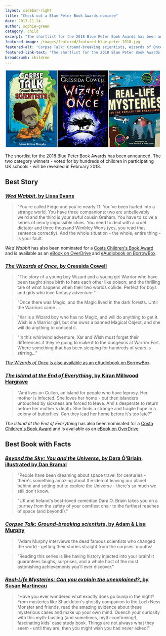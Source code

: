 ```yaml
---
layout: sidebar-right
title: "Check out a Blue Peter Book Awards nominee"
date: 2017-11-24
author: sophie-green
category: child
excerpt: "The shortlist for the 2018 Blue Peter Book Awards has been announced. Reserve a fiction or non-fiction nominee today."
featured-image: /images/featured/featured-blue-peter-2018.jpg
featured-alt: "Corpse Talk: Ground-breaking scientists, Wizards of Once, Real-Life Mysteries"
featured-link-text: "The shortlist for the 2018 Blue Peter Book Awards has been announced. Reserve a fiction or non-fiction nominee today."
breadcrumb: children
---
```


![Corpse Talk: Ground-breaking scientists, Wizards of Once, Real-Life Mysteries](/images/featured/featured-blue-peter-2018.jpg)

The shortlist for the 2018 Blue Peter Book Awards has been announced. The two category winners - voted for by hundreds of children in participating UK schools - will be revealed in February 2018.

## Best Story

### [<cite>Wed Wabbit</cite>, by Lissa Evans](https://suffolk.spydus.co.uk/cgi-bin/spydus.exe/ENQ/OPAC/BIBENQ?BRN=2112724)

> "You're called Fidge and you're nearly 11. You've been hurled into a strange world. You have three companions: two are unbelievably weird and the third is your awful cousin Graham. You have to solve a series of nearly impossible clues. You need to deal with a cruel dictator and three thousand Wimbley Woos (yes, you read that sentence correctly). And the whole situation - the whole, entire thing - is your fault.

<cite>Wed Wabbit</cite> has also been nominated for a [Costs Children's Book Award](/parents-carers-and-children/children/costa-shortlist/) and is available as an [eBook on OverDrive](https://suffolklibraries.overdrive.com/media/3081889) and [eAudiobook on BorrowBox](https://fe.bolindadigital.com/wldcs_bol_fo/b2i/productDetail.html?productId=BOL_385696&fromPage=1&b2bSite=4172).

### [<cite>The Wizards of Once</cite>, by Cressida Cowell](https://suffolk.spydus.co.uk/cgi-bin/spydus.exe/ENQ/OPAC/BIBENQ?BRN=2183904)

> "The story of a young boy Wizard and a young girl Warrior who have been taught since birth to hate each other like poison; and the thrilling tale of what happens when their two worlds collide. Perfect for boys and girls who love fantasy adventure."

> "Once there was Magic, and the Magic lived in the dark forests. Until the Warriors came ...

> "Xar is a Wizard boy who has no Magic, and will do anything to get it. Wish is a Warrior girl, but she owns a banned Magical Object, and she will do anything to conceal it.

> "In this whirlwind adventure, Xar and Wish must forget their differences if they're going to make it to the dungeons at Warrior Fort. Where something that has been sleeping for hundreds of years is stirring..."

[<cite>The Wizards of Once</cite> is also available as an eAudiobook on BorrowBox](https://fe.bolindadigital.com/wldcs_bol_fo/b2i/productDetail.html?productId=BOL_444581&fromPage=1&b2bSite=4172).

### [<cite>The Island at the End of Everything</cite>, by Kiran Millwood Hargrave](https://suffolk.spydus.co.uk/cgi-bin/spydus.exe/ENQ/OPAC/BIBENQ?BRN=2142406)

> "Ami lives on Culion, an island for people who have leprosy. Her mother is infected. She loves her home - but then islanders untouched by sickness are forced to leave. Ami's desperate to return before her mother's death. She finds a strange and fragile hope in a colony of butterflies. Can they lead her home before it's too late?"

<cite>The Island at the End of Everything</cite> has also been nominated for a [Costa Children's Book Award](/parents-carers-and-children/children/costa-shortlist/) and is available as an [eBook on OverDrive](https://suffolklibraries.overdrive.com/media/3244813).

## Best Book with Facts

### [<cite>Beyond the Sky: You and the Universe</cite>, by Dara Ó’Briain, illustrated by Dan Bramal](https://suffolk.spydus.co.uk/cgi-bin/spydus.exe/ENQ/OPAC/BIBENQ?BRN=2183401)

> "People have been dreaming about space travel for centuries - there's something amazing about the idea of leaving our planet behind and setting out to explore the Universe - there's so much we still don't know.

> "UK and Ireland's best-loved comedian Dara O. Briain takes you on a journey from the safety of your comfiest chair to the furthest reaches of space (and beyond!)."

### [<cite>Corpse Talk: Ground-breaking scientists</cite>, by Adam & Lisa Murphy](https://suffolk.spydus.co.uk/cgi-bin/spydus.exe/ENQ/OPAC/BIBENQ?BRN=2207336)

> "Adam Murphy interviews the dead famous scientists who changed the world - getting their stories straight from the corpses' mouths!

> "Reading this series is like having history injected into your brain! It guarantees laughs, surprises, and a whole host of the most astonishing achievements you'll ever discover."

### [<cite>Real-Life Mysteries: Can you explain the unexplained?</cite>, by Susan Martineau](https://suffolk.spydus.co.uk/cgi-bin/spydus.exe/ENQ/OPAC/BIBENQ?BRN=2282546)

> "Have you ever wondered what exactly does go bump in the night? From mysteries like Shackleton's ghostly companion to the Loch Ness Monster and friends, read the amazing evidence about these mysterious cases and make up your own mind. Quench your curiosity with this myth-busting (and sometimes, myth-confirming!), fascinating kids' case study book. Things are not always what they seem - until they are, then you might wish you had never asked!"
